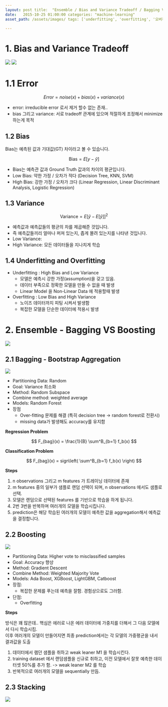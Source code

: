 ```yaml
---
layout: post title:  "Ensemble / Bias and Variance Tradeoff / Bagging VS Boosting"
date:   2015-10-25 01:00:00 categories: "machine-learning"
asset_path: /assets/images/ tags: ['underfitting', 'overfitting', '오버피팅']

---
```


# 1. Bias and Variance Tradeoff

<img src="{{ page.asset_path }}underfit_right_overfit.png" class="img-responsive img-rounded img-fluid center">

<img src="{{ page.asset_path }}bias_variance_tradeoff.jpeg" class="img-responsive img-rounded img-fluid center">

# 1.1 Error

$$ Error = noise(x) + bias(x) + variance(x) $$

- error: irreducible error 로서 제거 할수 없는 존재..
- bias 그리고 variance: 서로 tradeoff 관계에 있으며 적절하게 조정해서 minimize 하는게 목적

## 1.2 Bias

Bias는 예측된 값과 기대값(GT) 차이라고 볼 수 있습니다.

$$ \text{Bias} = E[y - \hat{y}] $$

- Bias는 예측관 값과 Ground Truth 값과의 차이의 평균입니다.
- Low Bias: 약한 가정 / 오차가 적다 (Decision Tree, KNN, SVM)
- High Bias: 강한 가정 / 오차가 크다 (Linear Regression, Linear Discriminant Analysis, Logistic Regression)

## 1.3 Variance

$$ \text{Variance} = E \left[ \hat{y} - E[\hat{y}] \right]^2 $$

- 예측값과 예측값들의 평균의 차를 제곱해준 것입니다.
- 즉 예측값들끼리 얼마나 퍼져 있는지, 좁게 몰려 있는지를 나타낸 것입니다.
- Low Variance:
- High Variance: 모든 데이터들을 지나치게 학습

## 1.4 Underfitting and Overfitting

- Underfitting : High Bias and Low Variance
    - 모델은 예측시 강한 가정(assumption)을 갖고 있음.
    - 데이터 부족으로 정확한 모델을 만들 수 없을 때 발생
    - Linear Model 을 Non-Linear Data 에 적용할때 발생
- Overfitting : Low Bias and High Variance
    - 노이즈 데이터까지 피팅 시켜서 발생함
    - 복잡한 모델을 단순한 데이터에 적용시 발생

# 2. Ensemble - Bagging VS Boosting

<img src="{{ page.asset_path }}ensemble_methods.png" class="img-responsive img-rounded img-fluid center">

## 2.1 Bagging - Bootstrap Aggregation

<img src="{{ page.asset_path }}bagging_in_detail.jpeg" class="img-responsive img-rounded img-fluid center">

- Partitioning Data: Random
- Goal: Variance 최소화
- Method: Random Subspace
- Combine method: weighted average
- Models: Random Forest
- 장점
    - Over-fitting 문제를 해결 (특히 decision tree -> random forest로 전환시)
    - missing data가 발생해도 accuracy를 유지함

**Regression Problem**

$$ F_{bag}(x) = \frac{1}{B} \sum^B_{b=1} f_b(x) $$

**Classification Problem**

$$ F_{bag}(x) = sign\left( \sum^B_{b=1} f_b(x) \right)  $$

**Steps**

1. n observations 그리고 m features 가 트레이닝 데이터에 존재
2. m features 중의 일부가 샘플로 랜덤 선택이 되며, n observations 에서도 샘플로 선택.
3. 모델은 랜덤으로 선택된 features 를 기반으로 학습을 하게 됩니다.
4. 2번 3번을 반복하며 여러개의 모델을 학습시킵니다.
5. prediction은 해당 학습된 여러개의 모델이 예측한 값을 aggregation해서 예측값을 결정합니다.

## 2.2 Boosting

<img src="{{ page.asset_path }}boosted_trees_process.png" class="img-responsive img-rounded img-fluid center">

- Partitioning Data: Higher vote to misclassified samples
- Goal: Accuracy 향상
- Method: Gradient Descent
- Combine Method: Weighted Majority Vote
- Models: Ada Boost, XGBoost, LightGBM, Catboost
- 장점:
  - 복잡한 문제를 푸는데 예측을 잘함. 경험상으로도 그러함. 
- 단점:
    - Overfitting

**Steps**

방식은 꽤 많은데.. 핵심은 에러로 나온 에러 데이터에 가중치를 더해서 그 다음 모델에서 다시 학습시킴. <br>
이후 여러개의 모델이 만들어지면 최종 prediction에서는 각 모델의 가중평균을 내서 결과값을 도출

1. 데이터에서 램던 샘플을 취하고 weak leaner M1 을 학습시킨다.
2. training dataset 에서 랜덤샘플을 신규로 취하고, 이전 모델에서 잘못 예측한 데이터셋 50%를 추가 함. -> weak leaner M2 를 학습
3. 반복적으로 여러개의 모델을 sequentially 만듬. 




## 2.3 Stacking

<img src="{{ page.asset_path }}modelstacking.png" class="img-responsive img-rounded img-fluid center">

